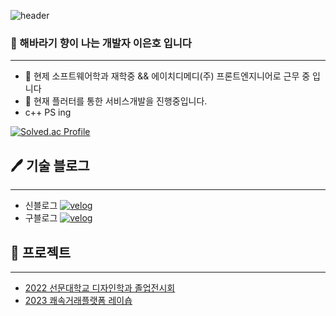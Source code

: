 ![header](https://capsule-render.vercel.app/api?type=waving&height=200&text=be%20engineer&fontAlign=50&fontAlignY=40&color=gradient)
### 🌹 해바라기 향이 나는 개발자 **이은호** 입니다
***
- 🔭 현제 소프트웨어학과 재학중 && 에이치디메디(주) 프론트엔지니어로 근무 중 입니다
- 🌱 현재 플러터를 통한 서비스개발을 진행중입니다.
- c++ PS ing

[![Solved.ac Profile](http://mazassumnida.wtf/api/v2/generate_badge?boj=gorma00)](https://solved.ac/gorma00/)

## 🖊 ️기술 블로그
***
- 신블로그
<a href="https://velog.io/@gorma2000" target="_blank"><img alt="velog" src="https://img.shields.io/badge/-velog-20C997?&style=flat-square&logo=velog&logoColor=white"/></a>
- 구블로그
<a href="https://velog.io/@gorma00" target="_blank"><img alt="velog" src="https://img.shields.io/badge/-velog-20C997?&style=flat-square&logo=velog&logoColor=white"/></a>

## 🎁 프로젝트
***
- [2022 선문대학교 디자인학과 졸업전시회](https://smd2022.com/)
- [2023 쾌속거래플랫폼 레이숍](https://github.com/AsanHO/rayshop)

